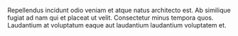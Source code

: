 Repellendus incidunt odio veniam et atque natus architecto est. Ab similique fugiat ad nam qui et placeat ut velit. Consectetur minus tempora quos. Laudantium at voluptatum eaque aut laudantium laudantium voluptatem et.